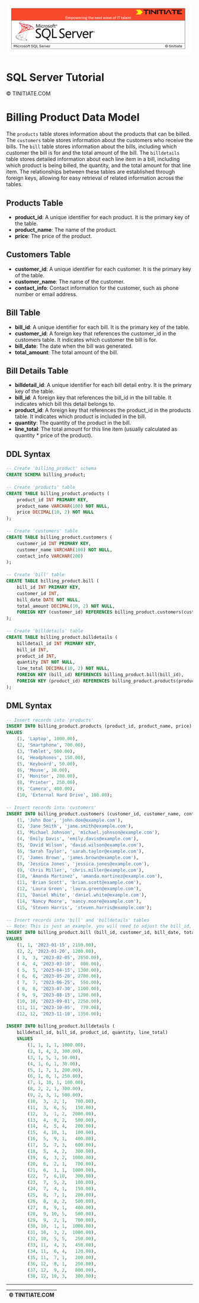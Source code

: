 ![SQL Server Tinitiate Image](../../sqlserver-sql/sqlserver.png)

# SQL Server Tutorial

&copy; TINITIATE.COM

# Billing Product Data Model
The `products` table stores information about the products that can be billed. The `customers` table stores information about the customers who receive the bills. The `bill` table stores information about the bills, including which customer the bill is for and the total amount of the bill. The `billdetails` table stores detailed information about each line item in a bill, including which product is being billed, the quantity, and the total amount for that line item. The relationships between these tables are established through foreign keys, allowing for easy retrieval of related information across the tables.

## Products Table
* **product_id**: A unique identifier for each product. It is the primary key of the table.
* **product_name**: The name of the product.
* **price**: The price of the product.
## Customers Table
* **customer_id**: A unique identifier for each customer. It is the primary key of the table.
* **customer_name**: The name of the customer.
* **contact_info**: Contact information for the customer, such as phone number or email address.
## Bill Table
* **bill_id**: A unique identifier for each bill. It is the primary key of the table.
* **customer_id**: A foreign key that references the customer_id in the customers table. It indicates which customer the bill is for.
* **bill_date**: The date when the bill was generated.
* **total_amount**: The total amount of the bill.
## Bill Details Table
* **billdetail_id**: A unique identifier for each bill detail entry. It is the primary key of the table.
* **bill_id**: A foreign key that references the bill_id in the bill table. It indicates which bill this detail belongs to.
* **product_id**: A foreign key that references the product_id in the products table. It indicates which product is included in the bill.
* **quantity**: The quantity of the product in the bill.
* **line_total**: The total amount for this line item (usually calculated as quantity * price of the product).

## DDL Syntax
```sql
-- Create 'billing_product' schema 
CREATE SCHEMA billing_product;

-- Create 'products' table
CREATE TABLE billing_product.products (
    product_id INT PRIMARY KEY,
    product_name VARCHAR(100) NOT NULL,
    price DECIMAL(10, 2) NOT NULL
);

-- Create 'customers' table
CREATE TABLE billing_product.customers (
    customer_id INT PRIMARY KEY,
    customer_name VARCHAR(100) NOT NULL,
    contact_info VARCHAR(200)
);

-- Create 'bill' table
CREATE TABLE billing_product.bill (
    bill_id INT PRIMARY KEY,
    customer_id INT,
    bill_date DATE NOT NULL,
    total_amount DECIMAL(10, 2) NOT NULL,
    FOREIGN KEY (customer_id) REFERENCES billing_product.customers(customer_id)
);

-- Create 'billdetails' table
CREATE TABLE billing_product.billdetails (
    billdetail_id INT PRIMARY KEY,
    bill_id INT,
    product_id INT,
    quantity INT NOT NULL,
    line_total DECIMAL(10, 2) NOT NULL,
    FOREIGN KEY (bill_id) REFERENCES billing_product.bill(bill_id),
    FOREIGN KEY (product_id) REFERENCES billing_product.products(product_id)
);
```

## DML Syntax
```sql
-- Insert records into 'products'
INSERT INTO billing_product.products (product_id, product_name, price)
VALUES
    (1, 'Laptop', 1000.00),
    (2, 'Smartphone', 700.00),
    (3, 'Tablet', 500.00),
    (4, 'Headphones', 150.00),
    (5, 'Keyboard', 50.00),
    (6, 'Mouse', 30.00),
    (7, 'Monitor', 200.00),
    (8, 'Printer', 250.00),
    (9, 'Camera', 400.00),
    (10, 'External Hard Drive', 100.00);

-- Insert records into 'customers'
INSERT INTO billing_product.customers (customer_id, customer_name, contact_info) VALUES
    (1, 'John Doe', 'john.doe@example.com'),
    (2, 'Jane Smith', 'jane.smith@example.com'),
    (3, 'Michael Johnson', 'michael.johnson@example.com'),
    (4, 'Emily Davis', 'emily.davis@example.com'),
    (5, 'David Wilson', 'david.wilson@example.com'),
    (6, 'Sarah Taylor', 'sarah.taylor@example.com'),
    (7, 'James Brown', 'james.brown@example.com'),
    (8, 'Jessica Jones', 'jessica.jones@example.com'),
    (9, 'Chris Miller', 'chris.miller@example.com'),
    (10, 'Amanda Martinez', 'amanda.martinez@example.com'),
    (11, 'Brian Scott', 'brian.scott@example.com'),
    (12, 'Laura Green', 'laura.green@example.com'),
    (13, 'Daniel White', 'daniel.white@example.com'),
    (14, 'Nancy Moore', 'nancy.moore@example.com'),
    (15, 'Steven Harris', 'steven.harris@example.com');

-- Insert records into 'bill' and 'billdetails' tables
-- Note: This is just an example, you will need to adjust the bill_id, customer_id, product_id, quantity, and line_total based on your actual data and billing logic.
INSERT INTO billing_product.bill (bill_id, customer_id, bill_date, total_amount)
VALUES
    (1, 1, '2023-01-15', 2150.00),
    (2, 2, '2023-01-20', 1200.00),
    ( 3,  3, '2023-02-05', 2850.00),
    ( 4,  4, '2023-03-10',  800.00),
    ( 5,  5, '2023-04-15', 1300.00),
    ( 6,  6, '2023-05-20', 2700.00),
    ( 7,  7, '2023-06-25',  550.00),
    ( 8,  8, '2023-07-30', 1100.00),
    ( 9,  9, '2023-08-15', 1200.00),
    (10, 10, '2023-09-01', 2250.00),
    (11, 11, '2023-10-05',  770.00),
    (12, 12, '2023-11-10', 1350.00);

INSERT INTO billing_product.billdetails (
    billdetail_id, bill_id, product_id, quantity, line_total)
    VALUES
        (1, 1, 1, 1, 1000.00),
        (2, 1, 4, 2, 300.00),
        (3, 1, 5, 1, 50.00),
        (4, 1, 6, 1, 30.00),
        (5, 1, 7, 1, 200.00),
        (6, 1, 8, 1, 250.00),
        (7, 1, 10, 1, 100.00),
        (8, 2, 2, 1, 700.00),
        (9, 2, 3, 1, 500.00),
        (10,  3,  2, 1,   700.00),
        (11,  3,  6, 5,   150.00),
        (12,  3,  1, 2,  2000.00),
        (13,  4,  8, 2,   500.00),
        (14,  4,  5, 4,   200.00),
        (15,  4, 10, 1,   100.00),
        (16,  5,  9, 1,   400.00),
        (17,  5,  7, 3,   600.00),
        (18,  5,  4, 2,   300.00),
        (19,  6,  3, 2,  1000.00),
        (20,  6,  2, 1,   700.00),
        (21,  6,  1, 1,  1000.00),
        (22,  7,  6,10,   300.00),
        (23,  7,  5, 2,   100.00),
        (24,  7,  4, 1,   150.00),
        (25,  8,  7, 1,   200.00),
        (26,  8,  8, 2,   500.00),
        (27,  8,  9, 1,   400.00),
        (28,  9, 10, 5,   500.00),
        (29,  9,  2, 1,   700.00),
        (30, 10,  1, 1,  1000.00),
        (31, 10,  3, 2,  1000.00),
        (32, 10,  5, 5,   250.00),
        (33, 11,  4, 3,   450.00),
        (34, 11,  6, 4,   120.00),
        (35, 11,  7, 1,   200.00),
        (36, 12,  8, 1,   250.00),
        (37, 12,  9, 2,   800.00),
        (38, 12, 10, 3,   300.00);
```

***
| &copy; TINITIATE.COM |
|----------------------|
